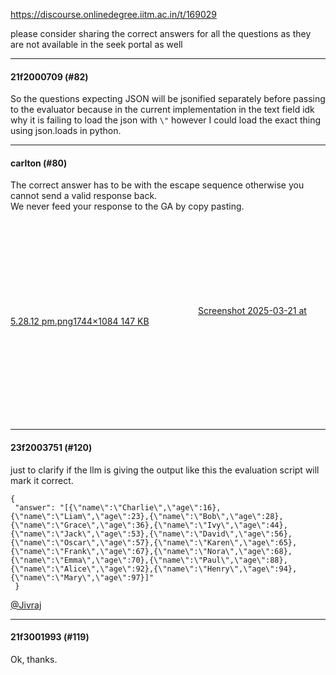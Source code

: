 https://discourse.onlinedegree.iitm.ac.in/t/169029

please consider sharing the correct answers for all the questions as they are not available in the seek portal as well</p><hr>

<h4>21f2000709 (#82)</h4>
<p>So the questions expecting JSON will be jsonified separately before passing to the evaluator because in the current implementation in the text field idk why it is failing to load the json with <code>\"</code> however I could load the exact thing using json.loads in python.</p><hr>

<h4>carlton (#80)</h4>
<p>The correct answer has to be with the escape sequence otherwise you cannot send a valid response back.<br/>
We never feed your response to the GA by copy pasting.</p>
<p><div class="lightbox-wrapper"><a class="lightbox" data-download-href="/uploads/short-url/deP2pMybh5yRzmVh5z6MoDlehu3.jpeg?dl=1" href="https://europe1.discourse-cdn.com/flex013/uploads/iitm/original/3X/5/c/5cc9384c7c9a7317ba4bd28ed1ec89a0c3d85a8b.jpeg" title="Screenshot 2025-03-21 at 5.28.12 pm.png"><div class="meta"><svg aria-hidden="true" class="fa d-icon d-icon-far-image svg-icon"><use href="#far-image"></use></svg><span class="filename">Screenshot 2025-03-21 at 5.28.12 pm.png</span><span class="informations">1744×1084 147 KB</span><svg aria-hidden="true" class="fa d-icon d-icon-discourse-expand svg-icon"><use href="#discourse-expand"></use></svg></div></a></div></p><hr>

<h4>23f2003751 (#120)</h4>
<p>just to clarify if the llm is giving the output like this the evaluation script will mark it correct.</p>
<pre><code class="lang-auto">{
 "answer": "[{\"name\":\"Charlie\",\"age\":16},{\"name\":\"Liam\",\"age\":23},{\"name\":\"Bob\",\"age\":28},{\"name\":\"Grace\",\"age\":36},{\"name\":\"Ivy\",\"age\":44},{\"name\":\"Jack\",\"age\":53},{\"name\":\"David\",\"age\":56},{\"name\":\"Oscar\",\"age\":57},{\"name\":\"Karen\",\"age\":65},{\"name\":\"Frank\",\"age\":67},{\"name\":\"Nora\",\"age\":68},{\"name\":\"Emma\",\"age\":70},{\"name\":\"Paul\",\"age\":88},{\"name\":\"Alice\",\"age\":92},{\"name\":\"Henry\",\"age\":94},{\"name\":\"Mary\",\"age\":97}]"
 }
</code></pre>
<p><a class="mention" href="/u/jivraj">@Jivraj</a></p><hr>

<h4>21f3001993 (#119)</h4>
<p>Ok, thanks.